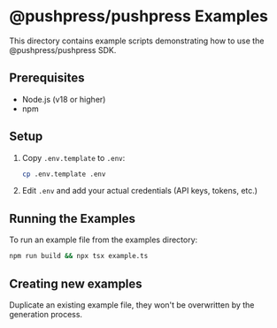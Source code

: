 # @pushpress/pushpress Examples

This directory contains example scripts demonstrating how to use the @pushpress/pushpress SDK.

## Prerequisites

- Node.js (v18 or higher)
- npm

## Setup

1. Copy `.env.template` to `.env`:
   ```bash
   cp .env.template .env
   ```

2. Edit `.env` and add your actual credentials (API keys, tokens, etc.)

## Running the Examples

To run an example file from the examples directory:

```bash
npm run build && npx tsx example.ts
```

## Creating new examples

Duplicate an existing example file, they won't be overwritten by the generation process.


